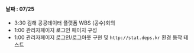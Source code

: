 
#### 날짜 : 07/25

- 3:30 김해 공공데이터 플랫폼 WBS (공수)회의
- 1:00 관리자페이지 로그인 페이지 구성
- 1:00 관리자페이지 로그인/로그아웃 구현 및 `http://stat.deps.kr` 환경 동작 테스트

